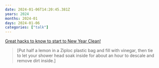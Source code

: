 ```yaml
---
date: 2024-01-06T14:20:45.381Z
years: 2024
months: 2024-01
days: 2024-01-06
categories: ["talk"]
---
```

[Great hacks to know to start to New Year Clean!](https://www.instagram.com/reel/C1u7XH_L10k/)

> [Put half a lemon in a Ziploc plastic bag and fill with vinegar, then tie to let your shower head soak inside for about an hour to descale and remove dirt inside.]
